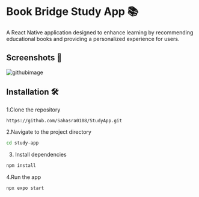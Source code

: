 # Book Bridge Study App 📚

A React Native application designed to enhance learning by recommending educational books and providing a personalized experience for users.

##  Screenshots 📸
 ![githubimage](https://github.com/user-attachments/assets/8e82e5b0-a605-4ffd-a616-c8083668320e)

##  Installation 🛠️

1.Clone the repository
 ```bash
 https://github.com/Sahasra0108/StudyApp.git
   ```
2.Navigate to the project directory
```bash
cd study-app
```
3. Install dependencies
```bash
npm install

```
4.Run the app
```bash
npx expo start

```

 
 
